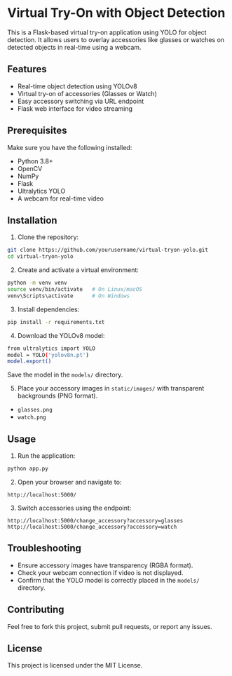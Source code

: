 # Virtual Try-On with Object Detection

This is a Flask-based virtual try-on application using YOLO for object detection. It allows users to overlay accessories like glasses or watches on detected objects in real-time using a webcam.

## Features
- Real-time object detection using YOLOv8
- Virtual try-on of accessories (Glasses or Watch)
- Easy accessory switching via URL endpoint
- Flask web interface for video streaming

## Prerequisites
Make sure you have the following installed:
- Python 3.8+
- OpenCV
- NumPy
- Flask
- Ultralytics YOLO
- A webcam for real-time video

## Installation
1. Clone the repository:
```bash
git clone https://github.com/yourusername/virtual-tryon-yolo.git
cd virtual-tryon-yolo
```

2. Create and activate a virtual environment:
```bash
python -m venv venv
source venv/bin/activate   # On Linux/macOS
venv\Scripts\activate      # On Windows
```

3. Install dependencies:
```bash
pip install -r requirements.txt
```

4. Download the YOLOv8 model:
```bash
from ultralytics import YOLO
model = YOLO('yolov8n.pt')
model.export()
```
Save the model in the `models/` directory.

5. Place your accessory images in `static/images/` with transparent backgrounds (PNG format).
- `glasses.png`
- `watch.png`

## Usage
1. Run the application:
```bash
python app.py
```

2. Open your browser and navigate to:
```
http://localhost:5000/
```

3. Switch accessories using the endpoint:
```
http://localhost:5000/change_accessory?accessory=glasses
http://localhost:5000/change_accessory?accessory=watch
```

## Troubleshooting
- Ensure accessory images have transparency (RGBA format).
- Check your webcam connection if video is not displayed.
- Confirm that the YOLO model is correctly placed in the `models/` directory.

## Contributing
Feel free to fork this project, submit pull requests, or report any issues.

## License
This project is licensed under the MIT License.

